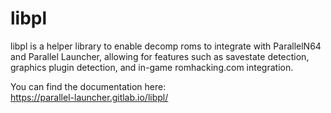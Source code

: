 # libpl

libpl is a helper library to enable decomp roms to integrate with ParallelN64 and Parallel Launcher, allowing for features such as savestate detection, graphics plugin detection, and in-game romhacking.com integration.  
  
You can find the documentation here:  
https://parallel-launcher.gitlab.io/libpl/ 
